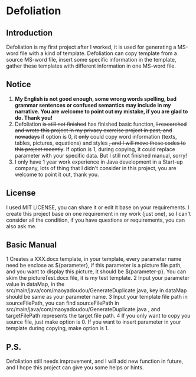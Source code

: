 # Defoliation
## Introduction
Defoliation is my first project after I worked, it is used for generating a MS-word file with a kind of template. 
Defoliation can copy template from a source MS-word file, insert some specific information in the template, gather 
these templates with different information in one MS-word file. 
## Notice
1. **My English is not good enough, some wrong words spelling, bad grammar sentences or confused semantics may include 
   in my narrative. You are welcome to point out my mistake, if you are glad to do. Thank you!** 
2. Defoliation ~~is still not finished~~ has finished basic function, ~~I researched and wrote this project in my privacy 
   exercise project in past, and nowadays~~ if option is 0, it ~~only~~ could copy word information (texts, tables, 
   pictures, equations) and styles ~~, and I will move these codes to this project recently~~. If option is 1, during 
   copying, it could replace parameter with your specific data. But I still not finished manual, sorry!
3. I only have 1 year work experience in Java development in a Start-up company, lots of thing that I didn't consider 
   in this project, you are welcome to point it out, thank you.
## License
I used MIT LICENSE, you can share it or edit it base on your requirements. I create this project base on one 
requirement in my work (just one), so I can't consider all the condition, if you have questions or requirements, you 
can also ask me. 
## Basic Manual
1 Creates a XXX.docx template, in your template, every parameter name need be enclose as ${parameter}, if this 
parameter is a picture file path, and you want to display this picture, it should be ${parameter-p}. You can 
skim the pictureTest.docx file, it is my test template.
2 Input your parameter value in dataMap, in the src/main/java/com/maoyadoudou/GenerateDuplicate.java, key in dataMap 
should be same as your parameter name.
3 Input your template file path in sourceFilePath, you can find sourceFilePath 
in src/main/java/com/maoyadoudou/GenerateDuplicate.java , and targetFilePath represents the target file path.
4 If you only want to copy you source file, just make option is 0. If you want to insert parameter in your template 
during copying, make option is 1.
## P.S.
Defoliation still needs improvement, and I will add new function in future, and I hope this project can give you some 
helps or hints.